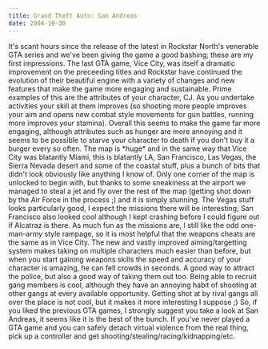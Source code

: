 ```yaml
---
title: Grand Theft Auto: San Andreas
date: 2004-10-30
---
```


It's scant hours since the release of the latest in Rockstar North's venerable GTA series and we've been giving the game a good bashing; these are my first impressions.
The last GTA game, Vice City, was itself a dramatic improvement on the preceeding titles and Rockstar have continued the evolution of their beautiful engine with a variety of changes and new features that make the game more engaging and sustainable.
Prime examples of this are the attributes of your character, CJ. As you undertake activities your skill at them improves (so shooting more people improves your aim and opens new combat style movements for gun battles, running more improves your stamina). Overall this seems to make the game far more engaging, although attributes such as hunger are more annoying and it seems to be possible to starve your character to death if you don't buy it a burger every so often.
The map is \*huge\* and in the same way that Vice City was blatantly Miami, this is blatantly LA, San Francisco, Las Vegas, the Sierra Nevada desert and some of the coastal stuff, plus a bunch of bits that didn't look obviously like anything I know of. Only one corner of the map is unlocked to begin with, but thanks to some sneakiness at the airport we managed to steal a jet and fly over the rest of the map (getting shot down by the Air Force in the process ;) and it is simply stunning. The Vegas stuff looks particularly good, I expect the missions there will be interesting; San Francisco also looked cool although I kept crashing before I could figure out if Alcatraz is there.
As much fun as the missions are, I still like the odd one-man-army style rampage, so it is most helpful that the weapons cheats are the same as in Vice City. The new and vastly improved aiming/targetting system makes taking on multiple characters much easier than before, but when you start gaining weapons skills the speed and accuracy of your character is amazing, he can fell crowds in seconds. A good way to attract the police, but also a good way of taking them out too.
Being able to recruit gang members is cool, although they have an annoying habit of shooting at other gangs at every available opportunity. Getting shot at by rival gangs all over the place is not cool, but it makes it more interesting I suppose ;)
So, if you liked the previous GTA games, I strongly suggest you take a look at San Andreas, it seems like it is the best of the bunch. If you've never played a GTA game and you can safely detach virtual violence from the real thing, pick up a controller and get shooting/stealing/racing/kidnapping/etc.
